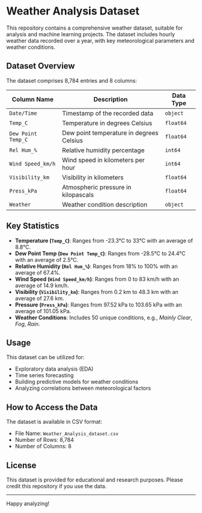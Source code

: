 # Weather Analysis Dataset

This repository contains a comprehensive weather dataset, suitable for analysis and machine learning projects. The dataset includes hourly weather data recorded over a year, with key meteorological parameters and weather conditions.

## Dataset Overview

The dataset comprises 8,784 entries and 8 columns:

| Column Name         | Description                              | Data Type  |
|---------------------|------------------------------------------|------------|
| `Date/Time`         | Timestamp of the recorded data           | `object`   |
| `Temp_C`            | Temperature in degrees Celsius           | `float64`  |
| `Dew Point Temp_C`  | Dew point temperature in degrees Celsius | `float64`  |
| `Rel Hum_%`         | Relative humidity percentage             | `int64`    |
| `Wind Speed_km/h`   | Wind speed in kilometers per hour        | `int64`    |
| `Visibility_km`     | Visibility in kilometers                 | `float64`  |
| `Press_kPa`         | Atmospheric pressure in kilopascals      | `float64`  |
| `Weather`           | Weather condition description            | `object`   |

## Key Statistics

- **Temperature (`Temp_C`)**: Ranges from -23.3°C to 33°C with an average of 8.8°C.
- **Dew Point Temp (`Dew Point Temp_C`)**: Ranges from -28.5°C to 24.4°C with an average of 2.5°C.
- **Relative Humidity (`Rel Hum_%`)**: Ranges from 18% to 100% with an average of 67.4%.
- **Wind Speed (`Wind Speed_km/h`)**: Ranges from 0 to 83 km/h with an average of 14.9 km/h.
- **Visibility (`Visibility_km`)**: Ranges from 0.2 km to 48.3 km with an average of 27.6 km.
- **Pressure (`Press_kPa`)**: Ranges from 97.52 kPa to 103.65 kPa with an average of 101.05 kPa.
- **Weather Conditions**: Includes 50 unique conditions, e.g., *Mainly Clear*, *Fog*, *Rain*.

## Usage

This dataset can be utilized for:

- Exploratory data analysis (EDA)
- Time series forecasting
- Building predictive models for weather conditions
- Analyzing correlations between meteorological factors

## How to Access the Data

The dataset is available in CSV format:
- File Name: `Weather_Analysis_dataset.csv`
- Number of Rows: 8,784
- Number of Columns: 8

## License

This dataset is provided for educational and research purposes. Please credit this repository if you use the data.

---

Happy analyzing!
